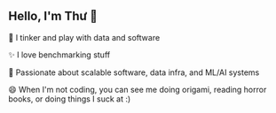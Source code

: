 ## Hello, I'm Thư 👋

🔭 I tinker and play with data and software

✨ I love benchmarking stuff

🌱 Passionate about scalable software, data infra, and ML/AI systems

😄 When I'm not coding, you can see me doing origami, reading horror books, or doing things I suck at :)
<!--
**thuinanutshell/thuinanutshell** is a ✨ _special_ ✨ repository because its `README.md` (this file) appears on your GitHub profile.

Here are some ideas to get you started:

- 🔭 I’m currently working on ...
- 🌱 I’m currently learning ...
- 👯 I’m looking to collaborate on ...
- 🤔 I’m looking for help with ...
- 💬 Ask me about ...
- 📫 How to reach me: ...
- 😄 Pronouns: ...
- ⚡ Fun fact: ...
-->
